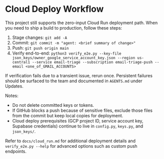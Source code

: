 # Cloud Deploy Workflow

This project still supports the zero-input Cloud Run deployment path. When you need
to ship a build to production, follow these steps:

1. Stage changes: `git add -A`
2. Commit: `git commit -m "agent: <brief summary of change>"`
3. Push: `git push origin main`
4. Verify end-to-end: `python3 verify_e2e.py --key-file json_keys/owner_google_service_account_key.json --region us-central1 --service email-triage --subscription email-triage-push --email <one_of_GMAIL_ACCOUNTS>`

If verification fails due to a transient issue, rerun once. Persistent failures
should be surfaced to the team and documented in `AGENTS.md` under Updates.

Notes:

- Do not delete committed keys or tokens.
- If GitHub blocks a push because of sensitive files, exclude those files from
  the commit but keep local copies for deployment.
- Cloud deploy prerequisites (GCP project ID, service account key, Supabase
  credentials) continue to live in `config.py`, `keys.py`, and `json_keys/`.

Refer to `docs/cloud_run.md` for additional deployment details and
`verify_e2e.py --help` for advanced options such as custom push endpoints.

